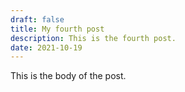 ```yaml
---
draft: false
title: My fourth post
description: This is the fourth post.
date: 2021-10-19
---
```

This is the body of the post.
